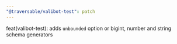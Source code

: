 ```yaml
---
"@traversable/valibot-test": patch
---
```


feat(valibot-test): adds `unbounded` option or bigint, number and string schema generators

